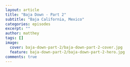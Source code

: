 ```yaml
---
layout: article
title: "Baja Down - Part 2"
subtitle: "Baja California, Mexico"
categories: episodes
excerpt: ""
author: matthey
tags: []
image:
  cover: baja-down-part-2/baja-down-part-2-cover.jpg
  feature: baja-down-part-2/baja-down-part-2-hero.jpg
comments: true
---
```


